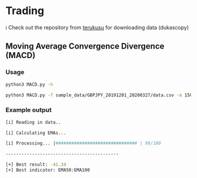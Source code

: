 # Trading
:information_source: Check out the repository from [terukusu](https://github.com/terukusu/download-tick-from-dukascopy) for downloading data (dukascopy)
## Moving Average Convergence Divergence (MACD)
### Usage
```bash
python3 MACD.py -h
```

```bash
python3 MACD.py -f sample_data/GBPJPY_20191201_20200327/data.csv -m 1500 -n 50
```
### Example output
```bash
[i] Reading in data..

[i] Calculating EMAs...

[i] Processing... |############################### | 99/100

-------------------------------------------

[+] Best result: -41.34
[+] Best indicator: EMA50:EMA100
```
